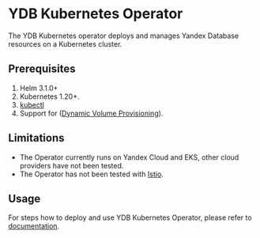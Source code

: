 # YDB Kubernetes Operator

The YDB Kubernetes operator deploys and manages Yandex Database resources on a Kubernetes cluster.

## Prerequisites

1. Helm 3.1.0+
2. Kubernetes 1.20+.
3. [kubectl](https://kubernetes.io/docs/tasks/tools/install-kubectl/)
4. Support for ([Dynamic Volume Provisioning](https://kubernetes.io/docs/concepts/storage/dynamic-provisioning/)).

## Limitations

- The Operator currently runs on Yandex Cloud and EKS, other cloud providers have not been tested.
- The Operator has not been tested with [Istio](https://istio.io/).

## Usage

For steps how to deploy and use YDB Kubernetes Operator, please refer to [documentation](https://cloud.yandex.ru/docs/ydb/deploy/orchestrated/yc_managed_kubernetes).